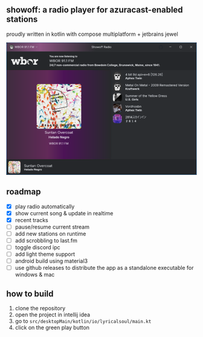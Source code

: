## showoff: a radio player for azuracast-enabled stations

proudly written in kotlin with compose multiplatform + jetbrains jewel

![](.github/assets/img.png)

## roadmap

- [x] play radio automatically
- [x] show current song & update in realtime
- [x] recent tracks
- [ ] pause/resume current stream
- [ ] add new stations on runtime
- [ ] add scrobbling to last.fm
- [ ] toggle discord ipc
- [ ] add light theme support
- [ ] android build using material3
- [ ] use github releases to distribute the app as a standalone executable for windows & mac

## how to build

1. clone the repository
2. open the project in intellij idea
3. go to `src/desktopMain/kotlin/io/lyricalsoul/main.kt`
4. click on the green play button